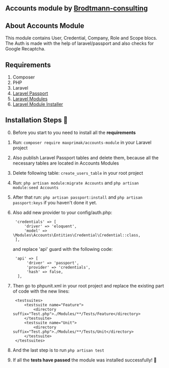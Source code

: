 ## Accounts module by [Brodtmann-consulting](https://brodtmann-consulting.com/)

## About Accounts Module

This module contains User, Credential, Company, Role and Scope blocs. The Auth is made with the help of laravel/passport and also checks for Google Recaptcha. 

## Requirements

1) Composer
2) PHP
3) Laravel
4) [Laravel Passport](https://laravel.com/docs/8.x/passport)
5) [Laravel Modules](https://nwidart.com/laravel-modules/v6/introduction)
6) [Laravel Module Installer](https://github.com/joshbrw/laravel-module-installer)

## Installation Steps :rocket:

0) Before you start to you need to install all the **requirements**

1) Run: `composer require maxprimak/accounts-module` in your Laravel project
2) Also publish Laravel Passport tables and delete them, because all the necessary tables are located in Accounts Modules
3) Delete following table: `create_users_table` in your root project
4) Run: `php artisan module:migrate Accounts` and `php artisan module:seed Accounts`
5) After that run: `php artisan passport:install` and `php artisan passport:keys` if you haven't done it yet.
6) Also add new provider to your config/auth.php:
        
        'credentials' => [
            'driver' => 'eloquent',
            'model' => \Modules\Accounts\Entities\Credential\Credential::class,
        ],
                
    and replace 'api' guard with the following code:

        'api' => [
             'driver' => 'passport',
             'provider' => 'credentials',
             'hash' => false,
         ], 

7) Then go to phpunit.xml in your root project and replace the existing part of code with the new lines:
  
        <testsuites> 
            <testsuite name="Feature">
                <directory suffix="Test.php">./Modules/**/Tests/Feature</directory>
            </testsuite>
            <testsuite name="Unit">
                <directory suffix="Test.php">./Modules/**/Tests/Unit</directory>
            </testsuite>
        </testsuites>

8) And the last step is to run `php artisan test`
9) If all the **tests have passed** the module was installed successfully! :tada:
